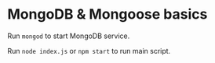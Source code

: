 # MongoDB & Mongoose basics

Run `mongod` to start MongoDB service.

Run `node index.js` or `npm start` to run main script.